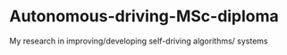 # Autonomous-driving-MSc-diploma
My research in improving/developing self-driving algorithms/ systems
